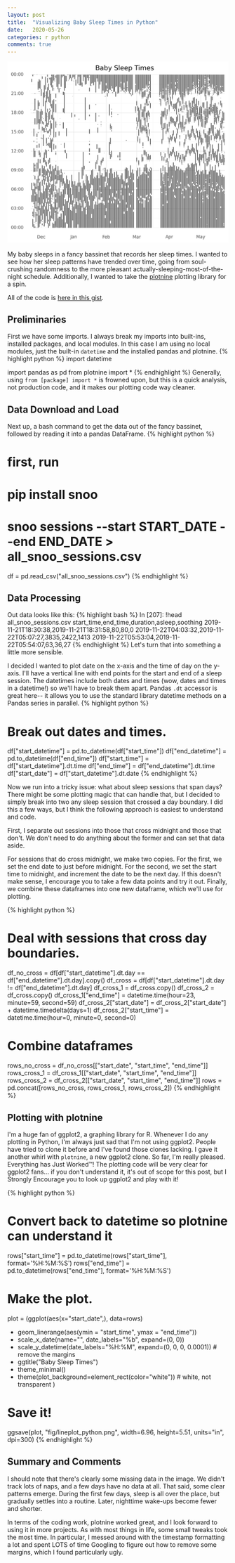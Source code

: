 ```yaml
---
layout: post
title:  "Visualizing Baby Sleep Times in Python"
date:   2020-05-26
categories: r python
comments: true
---
```


![how does babby sleep](/figs/2020-05-26-baby-viz/lineplot_python.png)

My baby sleeps in a fancy bassinet that records her sleep times.
I wanted to see how her sleep patterns have trended over time, going from soul-crushing randomness to the more pleasant actually-sleeping-most-of-the-night schedule.
Additionally, I wanted to take the [plotnine](https://plotnine.readthedocs.io/en/stable/) plotting library for a spin.

All of the code is [here in this gist](https://gist.github.com/dodger487/253148ce84c355a21f2f3eb56c852819).

## Preliminaries

First we have some imports.
I always break my imports into built-ins, installed packages, and local modules.
In this case I am using no local modules, just the built-in `datetime` and the installed pandas and plotnine.
{% highlight python %}
import datetime

import pandas as pd
from plotnine import *
{% endhighlight %}
Generally, using `from [package] import *` is frowned upon, but this is a quick analysis, not production code, and it makes our plotting code way cleaner.


## Data Download and Load

Next up, a bash command to get the data out of the fancy bassinet, followed by reading it into a pandas DataFrame.
{% highlight python %}
# first, run 
# pip install snoo
# snoo sessions --start START_DATE --end END_DATE > all_snoo_sessions.csv
df = pd.read_csv("all_snoo_sessions.csv")
{% endhighlight %}


## Data Processing

Out data looks like this:
{% highlight bash %}
In [207]: !head all_snoo_sessions.csv
start_time,end_time,duration,asleep,soothing
2019-11-21T18:30:38,2019-11-21T18:31:58,80,80,0
2019-11-22T04:03:32,2019-11-22T05:07:27,3835,2422,1413
2019-11-22T05:53:04,2019-11-22T05:54:07,63,36,27
{% endhighlight %}
Let's turn that into something a little more sensible.

I decided I wanted to plot date on the x-axis and the time of day on the y-axis.
I'll have a vertical line with end points for the start and end of a sleep session.
The datetimes include both dates and times (wow, dates and times in a datetime!) so we'll have to break them apart.
Pandas `.dt` accessor is great here-- it allows you to use the standard library datetime methods on a Pandas series in parallel.
{% highlight python %}
# Break out dates and times.
df["start_datetime"] = pd.to_datetime(df["start_time"])
df["end_datetime"] = pd.to_datetime(df["end_time"])
df["start_time"] = df["start_datetime"].dt.time
df["end_time"] = df["end_datetime"].dt.time
df["start_date"] = df["start_datetime"].dt.date
{% endhighlight %}

Now we run into a tricky issue: what about sleep sessions that span days?
There might be some plotting magic that can handle that, but I decided to simply break into two any sleep session that crossed a day boundary.
I did this a few ways, but I think the following approach is easiest to understand and code.

First, I separate out sessions into those that cross midnight and those that don't.
We don't need to do anything about the former and can set that data aside.

For sessions that do cross midnight, we make two copies.
For the first, we set the end date to just before midnight.
For the second, we set the start time to midnight, and increment the date to be the next day.
If this doesn't make sense, I encourage you to take a few data points and try it out.
Finally, we combine these dataframes into one new dataframe, which we'll use for plotting.

{% highlight python %}
# Deal with sessions that cross day boundaries.
df_no_cross = df[df["start_datetime"].dt.day == df["end_datetime"].dt.day].copy()
df_cross = df[df["start_datetime"].dt.day != df["end_datetime"].dt.day]
df_cross_1 = df_cross.copy()
df_cross_2 = df_cross.copy()
df_cross_1["end_time"] = datetime.time(hour=23, minute=59, second=59)
df_cross_2["start_date"] = df_cross_2["start_date"] + datetime.timedelta(days=1)
df_cross_2["start_time"] = datetime.time(hour=0, minute=0, second=0)


# Combine dataframes
rows_no_cross = df_no_cross[["start_date", "start_time", "end_time"]]
rows_cross_1 = df_cross_1[["start_date", "start_time", "end_time"]]
rows_cross_2 = df_cross_2[["start_date", "start_time", "end_time"]]
rows = pd.concat([rows_no_cross, rows_cross_1, rows_cross_2])
{% endhighlight %}


## Plotting with plotnine
I'm a huge fan of ggplot2, a graphing library for R. 
Whenever I do any plotting in Python, I'm always just sad that I'm not using ggplot2.
People have tried to clone it before and I've found those clones lacking.
I gave it another whirl with `plotnine`, a new ggplot2 clone. 
So far, I'm really pleased.
Everything has Just Worked™!
The plotting code will be very clear for ggplot2 fans... if you don't understand it, it's out of scope for this post, but I Strongly Encourage you to look up ggplot2 and play with it!

{% highlight python %}
# Convert back to datetime so plotnine can understand it
rows["start_time"] = pd.to_datetime(rows["start_time"], format='%H:%M:%S')
rows["end_time"] = pd.to_datetime(rows["end_time"], format='%H:%M:%S')

# Make the plot.
plot = (ggplot(aes(x="start_date",), data=rows)
  + geom_linerange(aes(ymin = "start_time", ymax = "end_time"))
  + scale_x_date(name="", date_labels="%b", expand=(0, 0)) 
  + scale_y_datetime(date_labels="%H:%M",
                     expand=(0, 0, 0, 0.0001))  # remove the margins
  + ggtitle("Baby Sleep Times")
  + theme_minimal() 
  + theme(plot_background=element_rect(color="white"))  # white, not transparent
)

# Save it!
ggsave(plot, "fig/lineplot_python.png", width=6.96, height=5.51, units="in", dpi=300)
{% endhighlight %}


## Summary and Comments
I should note that there's clearly some missing data in the image.
We didn't track lots of naps, and a few days have no data at all.
That said, some clear patterns emerge.
During the first few days, sleep is all over the place, but gradually settles into a routine.
Later, nighttime wake-ups become fewer and shorter.

In terms of the coding work, plotnine worked great, and I look forward to using it in more projects.
As with most things in life, some small tweaks took the most time.
In particular, I messed around with the timestamp formatting a lot and spent LOTS of time Googling to figure out how to remove some margins, which I found particularly ugly.

